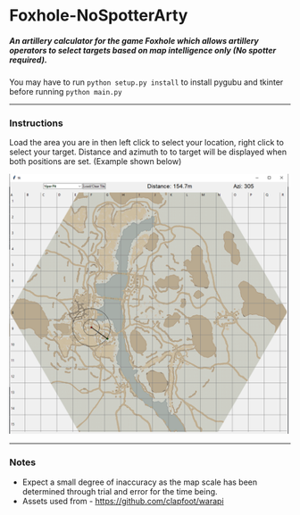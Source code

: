 # Foxhole-NoSpotterArty

##### An artillery calculator for the game Foxhole which allows artillery operators to select targets based on map intelligence only (No spotter required).

You may have to run `python setup.py install` to install pygubu and tkinter before running `python main.py`

---
### Instructions

Load the area you are in then left click to select your location, right click to select your target.
Distance and azimuth to to target will be displayed when both positions are set. (Example shown below)

<img src="fnsa-eg.png" width="500"/>

---
### Notes
* Expect a small degree of inaccuracy as the map scale has been determined through trial and error for the time being.
* Assets used from - https://github.com/clapfoot/warapi
